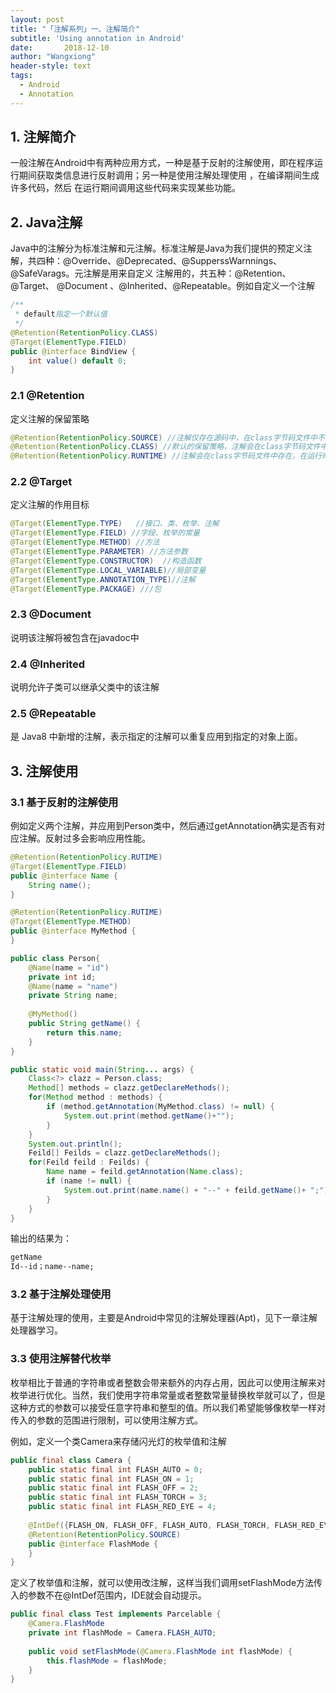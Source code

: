 ```yaml
---
layout: post
title: "「注解系列」一、注解简介"
subtitle: 'Using annotation in Android'
date:       2018-12-10
author: "Wangxiong"
header-style: text
tags:
  - Android
  - Annotation
---
```

## 1. 注解简介

一般注解在Android中有两种应用方式，一种是基于反射的注解使用，即在程序运行期间获取类信息进行反射调用；另一种是使用注解处理使用 ，在编译期间生成许多代码，然后 在运行期间调用这些代码来实现某些功能。

## 2. Java注解

Java中的注解分为标准注解和元注解。标准注解是Java为我们提供的预定义注解，共四种：@Override、@Deprecated、@SupperssWarnnings、@SafeVarags。元注解是用来自定义 注解用的，共五种：@Retention、@Target、 @Document 、@Inherited、@Repeatable。例如自定义一个注解

```java
/**
 * default指定一个默认值
 */
@Retention(RetentionPolicy.CLASS)
@Target(ElementType.FIELD)
public @interface BindView {
    int value() default 0;
}

```

### 2.1 @Retention

定义注解的保留策略

```java
@Retention(RetentionPolicy.SOURCE) //注解仅存在源码中，在class字节码文件中不包含。
@Retention(RetentionPolicy.CLASS) //默认的保留策略，注解会在class字节码文件中存在，但运行时无法获得
@Retention(RetentionPolicy.RUNTIME) //注解会在class字节码文件中存在，在运行时可以通过反射获取到。
```

### 2.2 @Target

定义注解的作用目标

```java
@Target(ElementType.TYPE)   //接口、类、枚举、注解
@Target(ElementType.FIELD) //字段、枚举的常量
@Target(ElementType.METHOD) //方法
@Target(ElementType.PARAMETER) //方法参数
@Target(ElementType.CONSTRUCTOR)  //构造函数
@Target(ElementType.LOCAL_VARIABLE)//局部变量
@Target(ElementType.ANNOTATION_TYPE)//注解
@Target(ElementType.PACKAGE) ///包 
```

### 2.3 @Document

说明该注解将被包含在javadoc中

### 2.4 @Inherited

说明允许子类可以继承父类中的该注解

### 2.5 @Repeatable

是 Java8 中新增的注解，表示指定的注解可以重复应用到指定的对象上面。

## 3. 注解使用

### 3.1  基于反射的注解使用

例如定义两个注解，并应用到Person类中，然后通过getAnnotation确实是否有对应注解。反射过多会影响应用性能。

```java
@Retention(RetentionPolicy.RUTIME)
@Target(ElementType.FIELD)
public @interface Name {
    String name();
}

@Retention(RetentionPolicy.RUTIME)
@Target(ElementType.METHOD)
public @interface MyMethod {
}

public class Person{
    @Name(name = "id")
    private int id;
    @Name(name = "name")
    private String name;
    
    @MyMethod()
    public String getName() {
        return this.name;
    }
}

public static void main(String... args) {
    Class<?> clazz = Person.class;
    Method[] methods = clazz.getDeclareMethods();
    for(Method method : methods) {
        if (method.getAnnotation(MyMethod.class) != null) {
            System.out.print(method.getName()+"");
        }
    }
    System.out.println();
    Feild[] Feilds = clazz.getDeclareMethods();
    for(Feild feild : Feilds) {
        Name name = feild.getAnnotation(Name.class);
        if (name != null) {
            System.out.print(name.name() + "--" + feild.getName()+ ";");
        }
    }
}
```

输出的结果为：

```xml
getName
Id--id；name--name;
```

### 3.2 基于注解处理使用

基于注解处理的使用，主要是Android中常见的注解处理器(Apt)，见下一章注解处理器学习。

### 3.3 使用注解替代枚举

枚举相比于普通的字符串或者整数会带来额外的内存占用，因此可以使用注解来对枚举进行优化。当然，我们使用字符串常量或者整数常量替换枚举就可以了，但是这种方式的参数可以接受任意字符串和整型的值。所以我们希望能够像枚举一样对传入的参数的范围进行限制，可以使用注解方式。

例如，定义一个类Camera来存储闪光灯的枚举值和注解

```java
public final class Camera {      
    public static final int FLASH_AUTO = 0;     
    public static final int FLASH_ON = 1;
    public static final int FLASH_OFF = 2; 
    public static final int FLASH_TORCH = 3;     
    public static final int FLASH_RED_EYE = 4;      
    
    @IntDef({FLASH_ON, FLASH_OFF, FLASH_AUTO, FLASH_TORCH, FLASH_RED_EYE})    
    @Retention(RetentionPolicy.SOURCE)     
    public @interface FlashMode {     
    } 
}
```

定义了枚举值和注解，就可以使用改注解，这样当我们调用setFlashMode方法传入的参数不在@IntDef范围内，IDE就会自动提示。

```java
public final class Test implements Parcelable {      
    @Camera.FlashMode     
    private int flashMode = Camera.FLASH_AUTO;    
    
    public void setFlashMode(@Camera.FlashMode int flashMode) {  
        this.flashMode = flashMode;     
    } 
}
```

